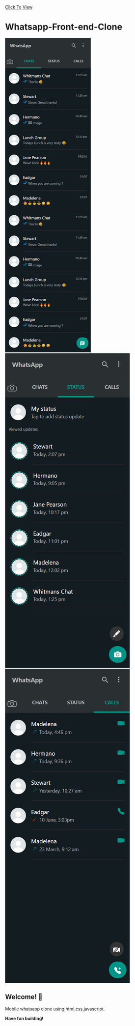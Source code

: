 [Click To View](https://sahilspatil.github.io/Whatsapp-Front-end-Clone/)

# Whatsapp-Front-end-Clone

![Design preview for the Shortly URL shortening API coding challenge](./screencapture-sahilspatil-github-io-Whatsapp-Front-end-Clone-2022-07-19-11_39_01.png)
![Design preview for the Shortly URL shortening API coding challenge](./screencapture-sahilspatil-github-io-Whatsapp-Front-end-Clone-2022-07-19-11_41_13.png)
![Design preview for the Shortly URL shortening API coding challenge](./screencapture-sahilspatil-github-io-Whatsapp-Front-end-Clone-2022-07-19-11_42_09.png)

## Welcome! 👋

Mobile whatsapp clone using html,css,javascript.

**Have fun building!** 
